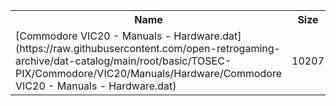<table>
<tr><th>Name</th><th>Size</th></tr>
<tr><td>[Commodore VIC20 - Manuals - Hardware.dat](https://raw.githubusercontent.com/open-retrogaming-archive/dat-catalog/main/root/basic/TOSEC-PIX/Commodore/VIC20/Manuals/Hardware/Commodore VIC20 - Manuals - Hardware.dat)</td><td>10207</td></tr>
</table>
